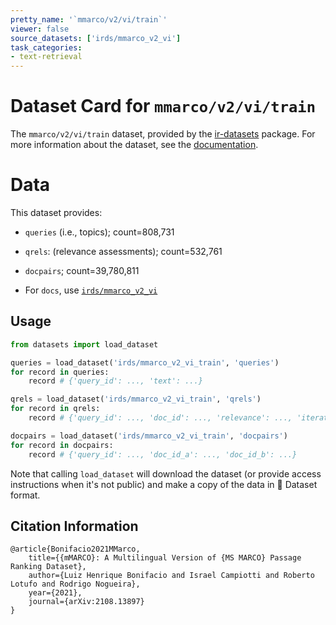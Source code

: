 ```yaml
---
pretty_name: '`mmarco/v2/vi/train`'
viewer: false
source_datasets: ['irds/mmarco_v2_vi']
task_categories:
- text-retrieval
---
```


# Dataset Card for `mmarco/v2/vi/train`

The `mmarco/v2/vi/train` dataset, provided by the [ir-datasets](https://ir-datasets.com/) package.
For more information about the dataset, see the [documentation](https://ir-datasets.com/mmarco#mmarco/v2/vi/train).

# Data

This dataset provides:
 - `queries` (i.e., topics); count=808,731
 - `qrels`: (relevance assessments); count=532,761
 - `docpairs`; count=39,780,811

 - For `docs`, use [`irds/mmarco_v2_vi`](https://huggingface.co/datasets/irds/mmarco_v2_vi)

## Usage

```python
from datasets import load_dataset

queries = load_dataset('irds/mmarco_v2_vi_train', 'queries')
for record in queries:
    record # {'query_id': ..., 'text': ...}

qrels = load_dataset('irds/mmarco_v2_vi_train', 'qrels')
for record in qrels:
    record # {'query_id': ..., 'doc_id': ..., 'relevance': ..., 'iteration': ...}

docpairs = load_dataset('irds/mmarco_v2_vi_train', 'docpairs')
for record in docpairs:
    record # {'query_id': ..., 'doc_id_a': ..., 'doc_id_b': ...}

```

Note that calling `load_dataset` will download the dataset (or provide access instructions when it's not public) and make a copy of the
data in 🤗 Dataset format.

## Citation Information

```
@article{Bonifacio2021MMarco,
    title={{mMARCO}: A Multilingual Version of {MS MARCO} Passage Ranking Dataset},
    author={Luiz Henrique Bonifacio and Israel Campiotti and Roberto Lotufo and Rodrigo Nogueira},
    year={2021},
    journal={arXiv:2108.13897}
}
```
